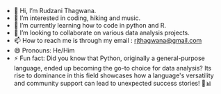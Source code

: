 - 👋 Hi, I’m Rudzani Thagwana.
- 👀 I’m interested in coding, hiking and music.
- 🌱 I’m currently learning how to code in python and R.
- 💞️ I’m looking to collaborate on various data analysis projects.
- 📫 How to reach me is through my email : rjthagwana@gmail.com
- 😄 Pronouns: He/Him
- ⚡ Fun fact: Did you know that Python, originally a general-purpose language, ended up becoming the go-to choice for data analysis? Its rise to dominance in this field showcases how a language's versatility and community support can lead to unexpected success stories! 🐍📊

<!---
rudzanithaagwana/rudzanithaagwana is a ✨ special ✨ repository because its `README.md` (this file) appears on your GitHub profile.
You can click the Preview link to take a look at your changes.
--->
